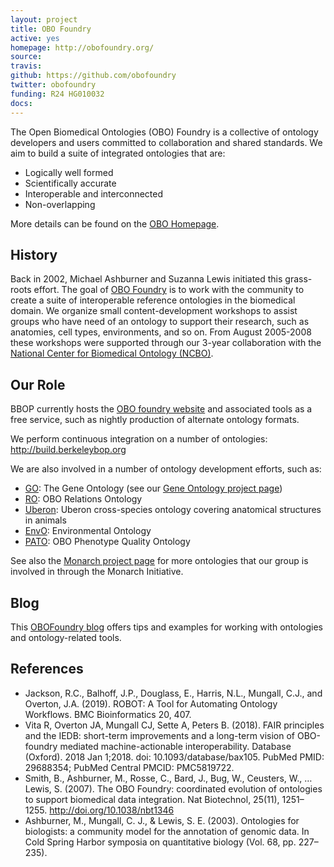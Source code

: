 ```yaml
---
layout: project
title: OBO Foundry
active: yes
homepage: http://obofoundry.org/
source: 
travis:
github: https://github.com/obofoundry
twitter: obofoundry
funding: R24 HG010032
docs: 
---
```


The Open Biomedical Ontologies (OBO) Foundry is a collective of
ontology developers and users committed to collaboration and shared
standards. We aim to build a suite of integrated ontologies that are:

 * Logically well formed
 * Scientifically accurate
 * Interoperable and interconnected
 * Non-overlapping

More details can be found on the [OBO Homepage](http://obofoundry.org/).

## History

Back in 2002, Michael Ashburner and Suzanna Lewis initiated this grass-roots effort. The goal of [OBO Foundry](http://obofoundry.org/) is to work with the community to create a suite of interoperable reference ontologies in the biomedical domain. We organize small content-development workshops to assist groups who have need of an ontology to support their research, such as anatomies, cell types, environments, and so on. From August 2005-2008 these workshops were supported through our 3-year collaboration with the [National Center for Biomedical Ontology (NCBO)](http://bioontology.org/).

## Our Role

BBOP currently hosts the [OBO foundry website](http://www.obofoundry.org/) and associated tools as a free service, such as nightly production of alternate ontology formats.

We perform continuous integration on a number of ontologies: http://build.berkeleybop.org

We are also involved in a number of ontology development efforts, such as:

- [GO](http://www.geneontology.org/): The Gene Ontology (see our [Gene Ontology project page](/project/gene-ontology/))
- [RO](http://obofoundry.org/ontology/ro/): OBO Relations Ontology
- [Uberon](http://uberon.org): Uberon cross-species ontology covering anatomical structures in animals
- [EnvO](http://environmentontology.org/): Environmental Ontology
- [PATO](http://obofoundry.org/ontology/pato): OBO Phenotype Quality Ontology

See also the [Monarch project page](/project/monarch/) for more ontologies that our group is involved in through the Monarch Initiative.

## Blog

This [OBOFoundry blog](https://douroucouli.wordpress.com/) offers tips and examples for working with ontologies and ontology-related tools.

## References

 * Jackson, R.C., Balhoff, J.P., Douglass, E., Harris, N.L., Mungall, C.J., and Overton, J.A. (2019). ROBOT: A Tool for Automating Ontology Workflows. BMC Bioinformatics 20, 407.
 * Vita R, Overton JA, Mungall CJ, Sette A, Peters B. (2018). FAIR principles and the IEDB: short-term improvements and a long-term vision of OBO-foundry mediated machine-actionable interoperability. Database (Oxford). 2018 Jan 1;2018. doi: 10.1093/database/bax105. PubMed PMID: 29688354; PubMed Central PMCID: PMC5819722. 
 * Smith, B., Ashburner, M., Rosse, C., Bard, J., Bug, W., Ceusters, W., … Lewis, S. (2007). The OBO Foundry: coordinated evolution of ontologies to support biomedical data integration. Nat Biotechnol, 25(11), 1251–1255. http://doi.org/10.1038/nbt1346
 * Ashburner, M., Mungall, C. J., & Lewis, S. E. (2003). Ontologies for biologists: a community model for the annotation of genomic data. In Cold Spring Harbor symposia on quantitative biology (Vol. 68, pp. 227–235).

